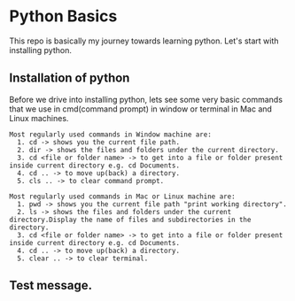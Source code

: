 # Python Basics

This repo is basically my journey towards learning python.
Let's start with installing python.

## **Installation of python**
Before we drive into installing python, lets see some very basic commands that we use in cmd(command prompt) in window or terminal in Mac and Linux machines.

    Most regularly used commands in Window machine are:
      1. cd -> shows you the current file path.
      2. dir -> shows the files and folders under the current directory.
      3. cd <file or folder name> -> to get into a file or folder present inside current directory e.g. cd Documents.
      4. cd .. -> to move up(back) a directory.
      5. cls .. -> to clear command prompt.
  
    Most regularly used commands in Mac or Linux machine are:
      1. pwd -> shows you the current file path "print working directory".
      2. ls -> shows the files and folders under the current directory.Display the name of files and subdirectories in the directory.
      3. cd <file or folder name> -> to get into a file or folder present inside current directory e.g. cd Documents.
      4. cd .. -> to move up(back) a directory.
      5. clear .. -> to clear terminal.

## Test message.

